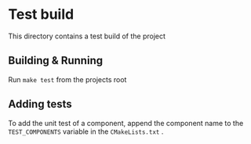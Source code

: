 # Test build
This directory contains a test build of the project

## Building & Running
Run `make test` from the projects root

## Adding tests
To add the unit test of a component,
append the component name to the `TEST_COMPONENTS` variable
in the `CMakeLists.txt` .